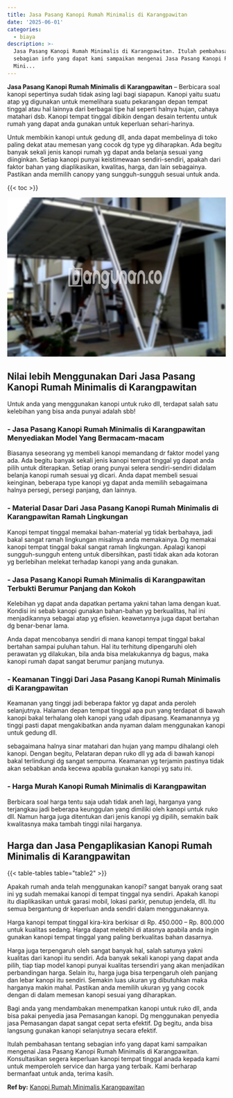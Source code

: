 ```yaml
---
title: Jasa Pasang Kanopi Rumah Minimalis di Karangpawitan
date: '2025-06-01'
categories:
  - biaya
description: >-
  Jasa Pasang Kanopi Rumah Minimalis di Karangpawitan. Itulah pembahasan tentang
  sebagian info yang dapat kami sampaikan mengenai Jasa Pasang Kanopi Rumah
  Mini...
---
```


**Jasa Pasang Kanopi Rumah Minimalis di Karangpawitan** – Berbicara soal kanopi sepertinya sudah tidak asing lagi bagi siapapun. Kanopi yaitu suatu atap yg digunakan untuk memelihara suatu pekarangan depan tempat tinggal atau hal lainnya dari berbagai tipe hal seperti halnya hujan, cahaya matahari dsb. Kanopi tempat tinggal dibikin dengan desain tertentu untuk rumah yang dapat anda gunakan untuk keperluan sehari-harinya.

Untuk membikin kanopi untuk gedung dll, anda dapat membelinya di toko paling dekat atau memesan yang cocok dg type yg diharapkan. Ada begitu banyak sekali jenis kanopi rumah yg dapat anda belanja sesuai yang diinginkan. Setiap kanopi punyai keistimewaan sendiri-sendiri, apakah dari faktor bahan yang diaplikasikan, kwalitas, harga, dan lain sebagainya. Pastikan anda memilih canopy yang sungguh-sungguh sesuai untuk anda.

{{< toc >}}

![Jasa Pasang Kanopi Rumah Minimalis di Karangpawitan](/images/harga-kanopi-minimalis-60.png)

## Nilai lebih Menggunakan Dari Jasa Pasang Kanopi Rumah Minimalis di Karangpawitan

Untuk anda yang menggunakan kanopi untuk ruko dll, terdapat salah satu kelebihan yang bisa anda punyai adalah sbb!

### \- Jasa Pasang Kanopi Rumah Minimalis di Karangpawitan Menyediakan Model Yang Bermacam-macam

Biasanya seseorang yg membeli kanopi memandang dr faktor model yang ada. Ada begitu banyak sekali jenis kanopi tempat tinggal yg dapat anda pilih untuk diterapkan. Setiap orang punyai selera sendiri-sendiri didalam belanja kanopi rumah sesuai yg dicari. Anda dapat membeli sesuai keinginan, beberapa type kanopi yg dapat anda memilih sebagaimana halnya persegi, persegi panjang, dan lainnya.

### \- Material Dasar Dari Jasa Pasang Kanopi Rumah Minimalis di Karangpawitan Ramah Lingkungan

Kanopi tempat tinggal memakai bahan-material yg tidak berbahaya, jadi bakal sangat ramah lingkungan misalnya anda memakainya. Dg memakai kanopi tempat tinggal bakal sangat ramah lingkungan. Apalagi kanopi sungguh-sungguh enteng untuk dibersihkan, pasti tidak akan ada kotoran yg berlebihan melekat terhadap kanopi yang anda gunakan.

### \- Jasa Pasang Kanopi Rumah Minimalis di Karangpawitan Terbukti Berumur Panjang dan Kokoh

Kelebihan yg dapat anda dapatkan pertama yakni tahan lama dengan kuat. Kondisi ini sebab kanopi gunakan bahan-bahan yg berkualitas, hal ini menjadikannya sebagai atap yg efisien. keawetannya juga dapat bertahan dg benar-benar lama.

Anda dapat mencobanya sendiri di mana kanopi tempat tinggal bakal bertahan sampai puluhan tahun. Hal itu terhitung dipengaruhi oleh perawatan yg dilakukan, bila anda bisa melakukannya dg bagus, maka kanopi rumah dapat sangat berumur panjang mutunya.

### \- Keamanan Tinggi Dari Jasa Pasang Kanopi Rumah Minimalis di Karangpawitan

Keamanan yang tinggi jadi beberapa faktor yg dapat anda peroleh selanjutnya. Halaman depan tempat tinggal apa pun yang terdapat di bawah kanopi bakal terhalang oleh kanopi yang udah dipasang. Keamanannya yg tinggi pasti dapat mengakibatkan anda nyaman dalam menggunakan kanopi untuk gedung dll.

sebagaimana halnya sinar matahari dan hujan yang mampu dihalangi oleh kanopi. Dengan begitu, Pelataran depan ruko dll yg ada di bawah kanopi bakal terlindungi dg sangat sempurna. Keamanan yg terjamin pastinya tidak akan sebabkan anda kecewa apabila gunakan kanopi yg satu ini.

### \- Harga Murah Kanopi Rumah Minimalis di Karangpawitan

Berbicara soal harga tentu saja udah tidak aneh lagi, harganya yang terjangkau jadi beberapa keunggulan yang dimiliki oleh kanopi untuk ruko dll. Namun harga juga ditentukan dari jenis kanopi yg dipilih, semakin baik kwalitasnya maka tambah tinggi nilai harganya.

## Harga dan Jasa Pengaplikasian Kanopi Rumah Minimalis di Karangpawitan

{{< table-tables table="table2" >}}

Apakah rumah anda telah menggunakan kanopi? sangat banyak orang saat ini yg sudah memakai kanopi di tempat tinggal nya sendiri. Apakah kanopi itu diaplikasikan untuk garasi mobil, lokasi parkir, penutup jendela, dll. Itu semua bergantung dr keperluan anda sendiri dalam menggunakannya.

Harga kanopi tempat tinggal kira-kira berkisar di Rp. 450.000 – Rp. 800.000 untuk kualitas sedang. Harga dapat melebihi di atasnya apabila anda ingin gunakan kanopi tempat tinggal yang paling berkualitas bahan dasarnya.

Harga juga terpengaruh oleh sangat banyak hal, salah satunya yakni kualitas dari kanopi itu sendiri. Ada banyak sekali kanopi yang dapat anda pilih, tiap tiap model kanopi punyai kualitas tersendiri yang akan menjadikan perbandingan harga. Selain itu, harga juga bisa terpengaruh oleh panjang dan lebar kanopi itu sendiri. Semakin luas ukuran yg dibutuhkan maka harganya makin mahal. Pastikan anda memilih ukuran yg yang cocok dengan di dalam memesan kanopi sesuai yang diharapkan.

Bagi anda yang mendambakan menempatkan kanopi untuk ruko dll, anda bisa pakai penyedia jasa Pemasangan kanopi. Dg menggunakan penyedia jasa Pemasangan dapat sangat cepat serta efektif. Dg begitu, anda bisa langsung gunakan kanopi selanjutnya secara efektif.

Itulah pembahasan tentang sebagian info yang dapat kami sampaikan mengenai Jasa Pasang Kanopi Rumah Minimalis di Karangpawitan. Konsultasikan segera keperluan kanopi tempat tinggal anada kepada kami untuk memperoleh service dan harga yang terbaik. Kami berharap bermanfaat untuk anda, terima kasih.

**Ref by:**  [Kanopi Rumah Minimalis Karangpawitan](https://id.wikipedia.org/wiki/Kanopi)
